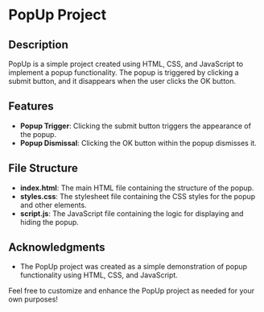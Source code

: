 # PopUp Project

## Description

PopUp is a simple project created using HTML, CSS, and JavaScript to implement a popup functionality. The popup is triggered by clicking a submit button, and it disappears when the user clicks the OK button.

## Features

- **Popup Trigger**: Clicking the submit button triggers the appearance of the popup.
- **Popup Dismissal**: Clicking the OK button within the popup dismisses it.

## File Structure

- **index.html**: The main HTML file containing the structure of the popup.
- **styles.css**: The stylesheet file containing the CSS styles for the popup and other elements.
- **script.js**: The JavaScript file containing the logic for displaying and hiding the popup.


## Acknowledgments

- The PopUp project was created as a simple demonstration of popup functionality using HTML, CSS, and JavaScript.

Feel free to customize and enhance the PopUp project as needed for your own purposes!
